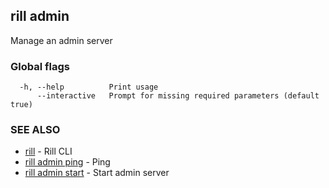 ## rill admin

Manage an admin server

### Global flags

```
  -h, --help          Print usage
      --interactive   Prompt for missing required parameters (default true)
```

### SEE ALSO

* [rill](../rill.md)	 - Rill CLI
* [rill admin ping](ping.md)	 - Ping
* [rill admin start](start.md)	 - Start admin server


